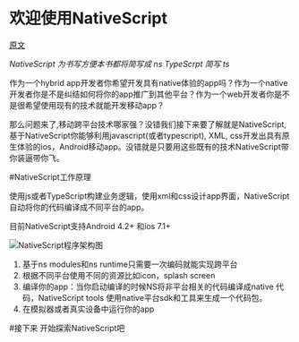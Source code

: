 # 欢迎使用NativeScript

[原文](http://docs.nativescript.org/index)

*NativeScript 为书写方便本书都将简写成 ns*
*TypeScrpt 简写 ts*

作为一个hybrid app开发者你希望开发具有native体验的app吗？作为一个native开发者你是不是纠结如何将你的app推广到其他平台？作为一个web开发者你是不是很希望使用现有的技术就能开发移动app？

那么问题来了,移动跨平台技术哪家强？没错我们接下来要了解就是NativeScript,基于NativeScript你能够利用javascript(或者typescript), XML, css开发出具有原生体验的ios，Android移动app。没错就是只要用这些既有的技术NativeScript带你装逼带你飞。

#NativeScript工作原理

使用js或者TypeScript构建业务逻辑，使用xml和css设计app界面，NativeScript自动将你的代码编译成不同平台的app。

目前NativeScript支持Android 4.2+ 和ios 7.1+


![NativeScript程序架构图](http://docs.nativescript.org/img/architecture.png)

1. 基于ns modules和ns runtime只需要一次编码就能实现跨平台
2. 根据不同平台使用不同的资源比如icon，splash screen
3. 编译你的app：当你启动编译的时候NS将非平台相关的代码编译成native 代码，NativeScript tools 使用native平台sdk和工具来生成一个代码包。
4. 在模拟器或者真实设备中运行你的app


#接下来
开始探索NativeScript吧
